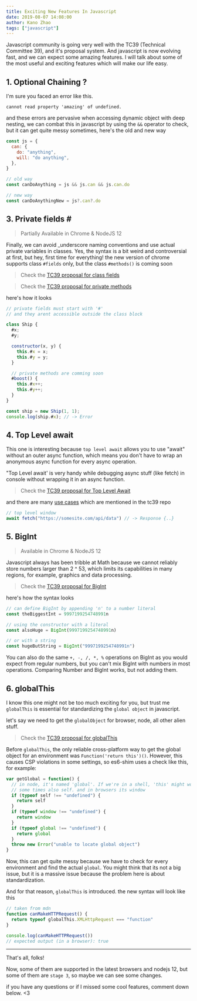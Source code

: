 ```yaml
---
title: Exciting New Features In Javascript
date: 2019-08-07 14:08:00
author: Kano Zhao
tags: ["javascript"]
---
```


Javascript community is going very well with the TC39 (Technical Committee 39), and it's proposal system. And javascript is now evolving fast, and we can expect some amazing features. I will talk about some of the most useful and exciting features which will make our life easy.


## 1. Optional Chaining ?

I'm sure you faced an error like this.

`cannot read property 'amazing' of undefined.`

and these errors are pervasive when accessing dynamic object with deep nesting, we can combat this in javascript by using the `&&` operator to check, but it can get quite messy sometimes, here's the old and new way

```js
const js = {
  can: {
    do: "anything",
    will: "do anything",
  },
}

// old way
const canDoAnything = js && js.can && js.can.do

// new way
const canDoAnythingNew = js?.can?.do
```

## 3. Private fields _#_

> Partially Available in Chrome & NodeJS 12

Finally, we can avoid \_underscore naming conventions and use actual private variables in classes. Yes, the syntax is a bit weird and controversial at first, but hey, first time for everything! the new version of chrome supports class `#fields` only, but the class `#methods()` is coming soon

> Check the [TC39 proposal for class fields](https://github.com/tc39/proposal-class-fields)

> Check the [TC39 proposal for private methods](https://github.com/tc39/proposal-private-methods)

here's how it looks

```js
// private fields must start with '#'
// and they arent accessible outside the class block

class Ship {
  #x;
  #y;

  constructor(x, y) {
    this.#x = x;
    this.#y = y;
  }

  // private methods are comming soon
  #boost() {
    this.#x++;
    this.#y++;
  }
}

const ship = new Ship(1, 1);
console.log(ship.#x); // -> Error

```

## 4. Top Level await

This one is interesting because `top level await` allows you to use "await" without an outer async function, which means you don't have to wrap an anonymous async function for every async operation.

"Top Level await' is very handy while debugging async stuff (like fetch) in console without wrapping it in an async function.

> Check the [TC39 proposal for Top Level Await](https://github.com/tc39/proposal-top-level-await)

and there are many [use cases](https://github.com/tc39/proposal-top-level-await#use-cases) which are mentioned in the tc39 repo

```js
// top level window
await fetch("https://somesite.com/api/data") // -> Response {..}
```

## 5. BigInt

> Available in Chrome & NodeJS 12

Javascript always has been tribble at Math because we cannot reliably store numbers larger than 2 ^ 53, which limits its capabilities in many regions, for example, graphics and data processing. 

> Check the [TC39 proposal for BigInt](https://github.com/tc39/proposal-bigint)

here's how the syntax looks

```js
// can define BigInt by appending 'n' to a number literal
const theBiggestInt = 9997199254748991n

// using the constructor with a literal
const alsoHuge = BigInt(9997199254748991n)

// or with a string
const hugeButString = BigInt("9997199254748991n")
```

You can also do the same `+, -, /, *, %` operations on BigInt as you would expect from regular numbers, but you can't mix BigInt with numbers in most operations. Comparing Number and BigInt works, but not adding them.

## 6. globalThis

I know this one might not be too much exciting for you, but trust me `globalThis` is essential for standardizing the `global object` in javascript.

let's say we need to get the `globalObject` for browser, node, all other alien stuff.

> Check the [TC39 proposal for globalThis](https://github.com/tc39/proposal-global)

Before `globalThis`, the only reliable cross-platform way to get the global object for an environment was `Function('return this')()`. However, this causes CSP violations in some settings, so es6-shim uses a check like this, for example:

```js
var getGlobal = function() {
  // in node, it's named 'global'. If we're in a shell, 'this' might work.
  // some times also self. and in browsers its window
  if (typeof self !== "undefined") {
    return self
  }
  if (typeof window !== "undefined") {
    return window
  }
  if (typeof global !== "undefined") {
    return global
  }
  throw new Error("unable to locate global object")
}
```

Now, this can get quite messy because we have to check for every environment and find the actual `global`. You might think that its not a big issue, but it is a massive issue because the problem here is about standardization.

And for that reason, `globalThis` is introduced. the new syntax will look like this

```js
// taken from mdn
function canMakeHTTPRequest() {
  return typeof globalThis.XMLHttpRequest === "function"
}

console.log(canMakeHTTPRequest())
// expected output (in a browser): true
```

---

That's all, folks!

Now, some of them are supported in the latest browsers and nodejs 12, but some of them are `stage 3`, so maybe we can see some changes.

if you have any questions or if I missed some cool features, comment down below. <3
